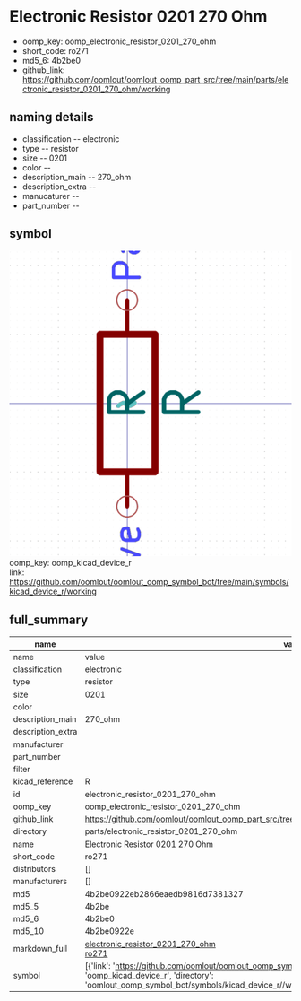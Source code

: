 # Electronic Resistor 0201 270 Ohm

  
* oomp_key: oomp_electronic_resistor_0201_270_ohm 
* short_code: ro271
* md5_6: 4b2be0  
* github_link: https://github.com/oomlout/oomlout_oomp_part_src/tree/main/parts/electronic_resistor_0201_270_ohm/working  
## naming details
* classification -- electronic
* type -- resistor
* size -- 0201
* color -- 
* description_main -- 270_ohm
* description_extra -- 
* manucaturer -- 
* part_number -- 



## symbol

![](symbol/0/working/working_600.png)  
oomp_key: oomp_kicad_device_r  
link: https://github.com/oomlout/oomlout_oomp_symbol_bot/tree/main/symbols/kicad_device_r/working  


## full_summary
| name | value | 
| --- | --- | 
| name | value | 
| classification | electronic | 
| type | resistor | 
| size | 0201 | 
| color |  | 
| description_main | 270_ohm | 
| description_extra |  | 
| manufacturer |  | 
| part_number |  | 
| filter |  | 
| kicad_reference | R | 
| id | electronic_resistor_0201_270_ohm | 
| oomp_key | oomp_electronic_resistor_0201_270_ohm | 
| github_link | https://github.com/oomlout/oomlout_oomp_part_src/tree/main/parts/electronic_resistor_0201_270_ohm/working | 
| directory | parts/electronic_resistor_0201_270_ohm | 
| name | Electronic Resistor 0201 270 Ohm | 
| short_code | ro271 | 
| distributors | [] | 
| manufacturers | [] | 
| md5 | 4b2be0922eb2866eaedb9816d7381327 | 
| md5_5 | 4b2be | 
| md5_6 | 4b2be0 | 
| md5_10 | 4b2be0922e | 
| markdown_full | [electronic_resistor_0201_270_ohm](https://github.com/oomlout/oomlout_oomp_part_src/tree/main/parts/electronic_resistor_0201_270_ohm/working)<br>[ro271](https://github.com/oomlout/oomlout_oomp_part_src/tree/main/parts/electronic_resistor_0201_270_ohm/working)<br> | 
| symbol | [{'link': 'https://github.com/oomlout/oomlout_oomp_symbol_bot/tree/main/symbols/kicad_device_r', 'oomp_key': 'oomp_kicad_device_r', 'directory': 'oomlout_oomp_symbol_bot/symbols/kicad_device_r//working/working.kicad_sym'}] | 
